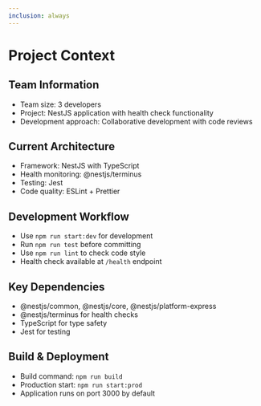 ```yaml
---
inclusion: always
---
```


# Project Context

## Team Information

- Team size: 3 developers
- Project: NestJS application with health check functionality
- Development approach: Collaborative development with code reviews

## Current Architecture

- Framework: NestJS with TypeScript
- Health monitoring: @nestjs/terminus
- Testing: Jest
- Code quality: ESLint + Prettier

## Development Workflow

- Use `npm run start:dev` for development
- Run `npm run test` before committing
- Use `npm run lint` to check code style
- Health check available at `/health` endpoint

## Key Dependencies

- @nestjs/common, @nestjs/core, @nestjs/platform-express
- @nestjs/terminus for health checks
- TypeScript for type safety
- Jest for testing

## Build & Deployment

- Build command: `npm run build`
- Production start: `npm run start:prod`
- Application runs on port 3000 by default
